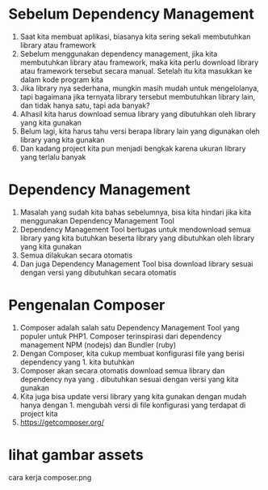 # Sebelum Dependency Management

1. Saat kita membuat aplikasi, biasanya kita sering sekali membutuhkan library atau framework
2. Sebelum menggunakan dependency management, jika kita membutuhkan library atau framework, maka kita perlu download library atau framework tersebut secara manual. Setelah itu kita masukkan ke dalam kode program kita
3. Jika library nya sederhana, mungkin masih mudah untuk mengelolanya, tapi bagaimana jika ternyata library  tersebut membutuhkan library lain, dan tidak hanya satu, tapi ada banyak?
4. Alhasil kita harus download semua library yang dibutuhkan oleh library yang kita gunakan
5. Belum lagi, kita harus tahu versi berapa library lain yang digunakan oleh library yang kita gunakan
6. Dan kadang project kita pun menjadi bengkak karena ukuran library yang terlalu banyak


# Dependency Management
1. Masalah yang sudah kita bahas sebelumnya, bisa kita hindari jika kita menggunakan Dependency Management Tool
2. Dependency Management Tool bertugas untuk mendownload semua library yang kita butuhkan beserta library yang dibutuhkan oleh library yang kita gunakan
3. Semua dilakukan secara otomatis
4. Dan juga Dependency Management Tool bisa download library sesuai dengan versi yang dibutuhkan secara otomatis

# Pengenalan Composer
1. Composer adalah salah satu Dependency Management Tool yang populer untuk PHP1. Composer terinspirasi dari dependency management NPM (nodejs) dan Bundler (ruby)
2. Dengan Composer, kita cukup membuat konfigurasi file yang berisi dependency yang 1. kita butuhkan
3. Composer akan secara otomatis download semua library dan dependency nya yang . dibutuhkan sesuai dengan versi yang kita gunakan
4. Kita juga bisa update versi library yang kita gunakan dengan mudah hanya dengan 1. mengubah versi di file konfigurasi yang terdapat di project kita
5. https://getcomposer.org/ 

# lihat gambar assets 
cara kerja composer.png